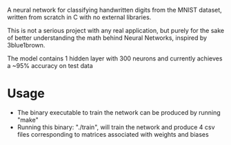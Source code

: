 A neural network for classifying handwritten digits from the MNIST dataset, written from scratch in C with no external libraries.

This is not a serious project with any real application, but purely for the sake of better understanding the math behind Neural Networks, inspired by 3blue1brown.

The model contains 1 hidden layer with 300 neurons and currently achieves a ~95% accuracy on test data

# Usage
- The binary executable to train the network can be produced by running "make"
- Running this binary: "./train", will train the network and produce 4 csv files corresponding to matrices associated with weights and biases
